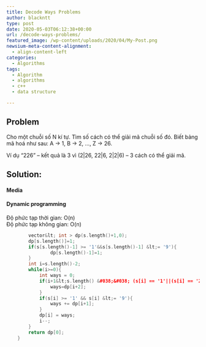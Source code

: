 ```yaml
---
title: Decode Ways Problems
author: blackntt
type: post
date: 2020-05-03T06:12:38+00:00
url: /decode-ways-problems/
featured_image: /wp-content/uploads/2020/04/My-Post.png
newsium-meta-content-alignment:
  - align-content-left
categories:
  - Algorithms
tags:
  - Algorithm
  - algorithms
  - c++
  - data structure

---
```

## Problem

Cho một chuỗi số N kí tự. Tìm số cách có thể giải mã chuỗi số đó. Biết bảng mã hoá như sau: A -> 1, B -> 2, &#8230;, Z -> 26. 

Ví dụ &#8220;226&#8221; &#8211; kết quả là 3 vì (2|26, 22|6, 2|2|6) &#8211; 3 cách có thể giải mã.

## Solution:

#### Media

#### Dynamic programming

Độ phức tạp thời gian: O(n)  
Độ phức tạp không gian: O(n)

```c++ int numDecodings(string s) {
        vector&lt; int > dp(s.length()+1,0);
        dp[s.length()]=1;
        if(s[s.length()-1] >= '1'&&s[s.length()-1] &lt;= '9'){
                dp[s.length()-1]=1;
        }
        int i=s.length()-2;
        while(i>=0){
            int ways = 0;
            if(i+1&lt;s.length() &#038;&#038; (s[i] == '1'||(s[i] == '2' &#038;&#038; s[i+1] &lt;= '6'))){
                ways=dp[i+2];
            }
            if(s[i] >= '1' && s[i] &lt;= '9'){
                ways += dp[i+1];
            }
            dp[i] = ways;
            i--;
        }
        return dp[0];
    }
```
